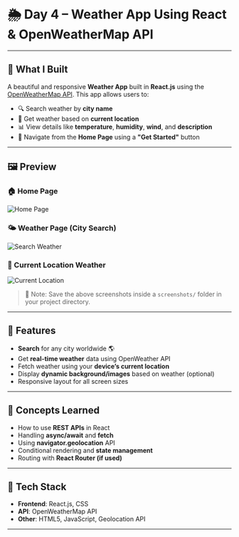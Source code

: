 
# 🌦️ Day 4 – Weather App Using React & OpenWeatherMap API

---

## 📘 What I Built

A beautiful and responsive **Weather App** built in **React.js** using the [OpenWeatherMap API](https://openweathermap.org/api). This app allows users to:

- 🔍 Search weather by **city name**
- 📍 Get weather based on **current location**
- 📊 View details like **temperature**, **humidity**, **wind**, and **description**
- 🚀 Navigate from the **Home Page** using a **"Get Started"** button

---

## 🖼️ Preview

### 🏠 Home Page
![Home Page](./screenshots/home-page.png)

### 🌤️ Weather Page (City Search)
![Search Weather](./screenshots/city-search.png)

### 📍 Current Location Weather
![Current Location](./screenshots/current-location.png)

> 📌 Note: Save the above screenshots inside a `screenshots/` folder in your project directory.

---

## 🚀 Features

- **Search** for any city worldwide 🌎
- Get **real-time weather** data using OpenWeather API
- Fetch weather using your **device’s current location**
- Display **dynamic background/images** based on weather (optional)
- Responsive layout for all screen sizes

---

## 🧠 Concepts Learned

- How to use **REST APIs** in React
- Handling **async/await** and **fetch**
- Using **navigator.geolocation** API
- Conditional rendering and **state management**
- Routing with **React Router (if used)**

---

## 🔧 Tech Stack

- **Frontend**: React.js, CSS
- **API**: OpenWeatherMap API
- **Other**: HTML5, JavaScript, Geolocation API

---



